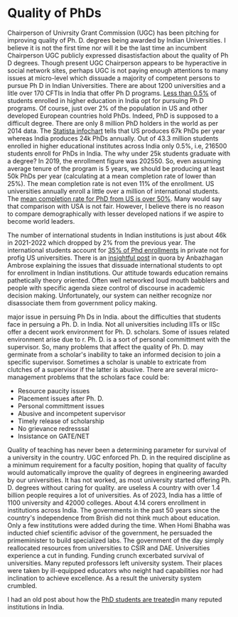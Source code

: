# Quality of PhDs

Chairperson of Univrsity Grant Commission (UGC) has been pitching for improving quality of Ph. D. degrees being awarded by Indian Universities. I believe it is
not the first time nor will it be the last time an incumbent Chairperson UGC publicly expressed disastisfaction about the quality of Ph D degrees. Though
present UGC Chairperson appears to be hyperactive in social network sites, perhaps UGC is not paying enough attentions to many issues at micro-level
which dissuade a majority of competent persons to pursue Ph D in Indian Universities. There are about 1200 universities and a litle over 170 CFTIs in India that offer
Ph D programs. [Less than 0.5%](https://opportunities-insight.britishcouncil.org/short-articles/news/india-releases-updated-higher-education-statistics) of 
students enrolled in higher education in India opt for pursuing Ph D programs. Of course, just over 2% of the population in US and other developed European
countries hold PhDs. Indeed, PhD is supposed to a difficult degree. There are only 8 million PhD holders in the world as per 2014 data. The [Statista 
infochart](https://www.statista.com/chart/7272/the-countries-with-the-most-doctoral-graduates/) tells that US produces 67k PhDs per year whereas
India produces 24k PhDs annually. Out of 43.3 million students enrolled in higher educational institutes across India only 0.5%, i.e, 216500 students enroll
for PhDs in India. The why under 25k students graduate with a degree? In 2019, the enrollment figure was 202550. So, even assuming average tenure of the
program is 5 years, we should be producing at least 50k PhDs per year (calculating at a mean completion rate of lower than 25%). The mean completion
rate is not even 11% of the enrollment. US universities annually enroll a little over a million of international students. The [mean completion rate for PhD from
US is over 50%](https://www.apa.org/gradpsych/2008/11/phd). Many would say that comparison with USA is not fair. However, I believe there is no reason to compare 
demographically with lesser developed nations if we aspire to become world leaders. 


The number of international students in Indian institutions is just about 46k in 2021-2022 which dropped by 2% from the previous year. The international students 
account for [35% of Phd enrollments](https://monitor.icef.com/2023/10/further-growth-in-international-enrolment-in-us-graduate-programmes/) in private not for
profig US universities. There is an [insightful post](https://www.quora.com/Why-did-the-Indian-education-system-fail-compared-to-the-global-universities-and-colleges) 
in quora by Anbazhagan Ambrose explaining the issues that dissuade international students to opt for enrollment in Indian institutions. Our attitude towards 
education remains pathetically theory oriented. Often well networked loud mouth babblers and people with specific agenda sieze control of discourse in academic 
decision making. Unfortunately, our system can neither recognize nor disassociate them from government policy making. 

major issue in persuing Ph Ds in India. about the difficulties that students face in persuing a Ph. D. in India. Not all universities including IITs or IISc offer a decent work environment for
Ph. D. scholars. Some of issues related environment arise due to r. Ph. D.
is a sort of personal committment with the supervisor. So, many problems that affect the quality of Ph. D. may germinate from a scholar's inability to 
take an informed decision to join a specific supervisor. Sometimes a scholar is unable to extricate from clutches of a supervisor if the latter is 
abusive. 
There are several micro-management problems that the scholars face could be:
- Resource paucity issues
- Placement issues after Ph. D.
- Personal committment issues
- Abusive and incompetent supervisor
- Timely release of scholarship
- No grievance redresssal
- Insistance on GATE/NET 

Quality of teaching has never been a determining parameter for survival of a university in the country. UGC enforced Ph. D. in the required discipline
as a minimum requirement for a faculty position, hoping that quality of faculty would automatically improve the quality of degrees in engineering awarded 
by our universities. It has not worked, as most university started offering Ph. D. degrees without caring for quality. 
are useless A country with over 1.4 billion
people requires a lot of universities. As of 2023, India has a little of 1100  university and 42000 colleges. About 4.14 corers enrollment in 
institutions across India. The governments in the past 50 years since the country's independence
from Briish did not think much about education. Only a few institutions were added during the time. When Homi Bhabha was inducted chief scientific 
advisor of the government, he persuaded the primeminister to build specialized labs. The government of the day simply reallocated resources from universities
to CSIR and DAE. Universities experience a cut in funding. Funding crunch excerbated survival of universities. Many reputed professors left university 
system. Their places were taken by ill-equipped educators who neight had capabilities nor had inclination to achieve excellence. As a result the university
system crumbled. 


I had an old post about how the [PhD students are treated](Topics/PhDstudents.md)in many reputed institutions in India.  
